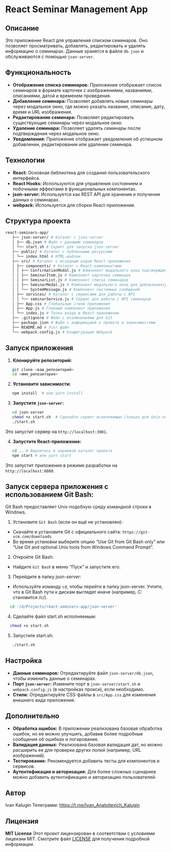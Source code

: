 # React Seminar Management App

## Описание

Это приложение React для управления списком семинаров. Оно позволяет просматривать, добавлять, редактировать и удалять информацию о семинарах. Данные хранятся в файле `db.json` и обслуживаются с помощью `json-server`.

## Функциональность

- **Отображение списка семинаров:** Приложение отображает список семинаров в формате карточек с изображениями, названиями, описаниями, датой и временем проведения.
- **Добавление семинара:** Позволяет добавлять новые семинары через модальное окно, где можно указать название, описание, дату, время и URL изображения.
- **Редактирование семинара:** Позволяет редактировать существующие семинары через модальное окно.
- **Удаление семинара:** Позволяет удалять семинары после подтверждения через модальное окно.
- **Уведомления:** Приложение отображает уведомления об успешном добавлении, редактировании или удалении семинара.

## Технологии

- **React:** Основная библиотека для создания пользовательского интерфейса.
- **React Hooks:** Используются для управления состоянием и побочными эффектами в функциональных компонентах.
- **json-server:** Используется как REST API для хранения и получения данных о семинарах.
- **webpack:** Используется для сборки React-приложения.

## Структура проекта

```bash
react-seminars-app/
   ├── json-server/ # Каталог с json-server
   │ ├── db.json # Файл с данными семинаров
   │ └── start.sh # Скрипт для запуска json-server
   ├── public/ # Каталог с публичными ресурсами
   │ └── index.html # HTML-шаблон
   ├── src/ # Каталог с исходным кодом React-приложения
   │ ├── components/ # Каталог с React-компонентами
   │ │ ├── ConfirmationModal.js # Компонент модального окна подтверждения
   │ │ ├── SeminarItem.js # Компонент карточки семинара
   │ │ ├── SeminarList.js # Компонент списка семинаров
   │ │ ├── SeminarModal.js # Компонент модального окна для добавления/редактирования семинаров
   │ │ └── SystemMessage.js # Компонент системных сообщений
   │ ├── services/ # Каталог с сервисами для работы с API
   │ │ └── seminarService.js # Сервис для работы с API семинаров
   │ ├── App.css # Глобальные стили приложения
   │ ├── App.js # Главный компонент приложения
   │ └── index.js # Точка входа в React-приложение
   ├── .gitignore # Файл с исключениями для Git
   ├── package.json # Файл с информацией о проекте и зависимостями
   ├── README.md # Этот файл
   └── webpack.config.js # Конфигурация Webpack
```

## Запуск приложения

1.  **Клонируйте репозиторий:**

```bash
   git clone <ваш_репозиторий>
   cd <имя_репозитория>
```

2.  **Установите зависимости:**

```bash
   npm install  # или yarn install
```

3.  **Запустите `json-server`:**

```bash
   cd json-server
   chmod +x start.sh  # Сделайте скрипт исполняемым (только для Unix-подобных систем)
   ./start.sh
```

Это запустит сервер на `http://localhost:3001`.

4.  **Запустите React-приложение:**

```bash
   cd .. # Вернитесь в корневой каталог проекта
   npm start # или yarn start
```

Это запустит приложение в режиме разработки на `http://localhost:8080`.

## Запуск сервера приложения с использованием Git Bash:

Git Bash предоставляет Unix-подобную среду командной строки в Windows.

1. Установите `Git Bash` (если он ещё не установлен):

- Скачайте и установите Git с официального сайта: `https://git-scm.com/downloads`
- Во время установки выберите опцию “Use Git from Git Bash only” или “Use Git and optional Unix tools from Windows Command Prompt”.

2. Откройте Git Bash:

- Найдите `Git Bash` в меню “Пуск” и запустите его.

3. Перейдите в папку json-server:

- Используйте команду `cd`, чтобы перейти в папку json-server. Учтите, что в Git Bash пути к дискам выглядят иначе (например, C: становится /c/).

```bash
  cd '/d/Projects/react-seminars-app/json-server'
```

4. Сделайте файл start.sh исполняемым:

```bash
  chmod +x start.sh
```

5. Запустите start.sh:

```bash
   ./start.sh
```

## Настройка

- **Данные семинаров:** Отредактируйте файл `json-server/db.json`, чтобы изменить данные о семинарах.
- **Порт `json-server`:** Измените порт в `json-server/start.sh` и `webpack.config.js` (в настройках прокси), если необходимо.
- **Стили:** Отредактируйте CSS-файлы в `src/App.css` для изменения внешнего вида приложения.

## Дополнительно

- **Обработка ошибок:** В приложении реализована базовая обработка ошибок, но ее можно улучшить, добавив более подробные сообщения об ошибках и логирование.
- **Валидация данных:** Реализована базовая валидация дат, но можно расширить ее для проверки других полей (например, URL изображений).
- **Тестирование:** Рекомендуется добавить тесты для компонентов и сервисов.
- **Аутентификация и авторизация:** Для более сложных сценариев можно добавить аутентификацию и авторизацию пользователей.

## Автор

Ivan Kalugin
Телеграмм: https://t.me/Ivan_Anatolievich_Kalugin

## Лицензия

**MIT License**
Этот проект лицензирован в соответствии с условиями лицензии MIT. Смотрите файл [LICENSE](LICENSE) для получения подробной информации.
